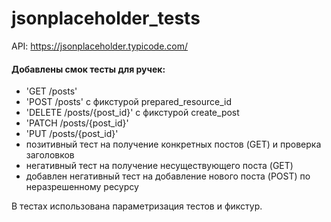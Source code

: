 # jsonplaceholder_tests
API: https://jsonplaceholder.typicode.com/

#### Добавлены смок тесты для ручек:
- 'GET /posts'
- 'POST /posts' с фикстурой prepared_resource_id
- 'DELETE /posts/{post_id}' с фикстурой create_post
- 'PATCH /posts/{post_id}'
- 'PUT /posts/{post_id}'
- позитивный тест на получение конкретных постов (GET) и проверка заголовков
- негативный тест на получение несуществующего поста (GET)
- добавлен негативный тест на добавление нового поста (POST) по неразрешенному ресурсу

В тестах использована параметризация тестов и фикстур.
